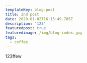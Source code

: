 ```yaml
---
templateKey: blog-post
title: 2nd post
date: 2020-01-02T16:15:49.785Z
description: '123'
featuredpost: true
featuredimage: /img/blog-index.jpg
tags:
  - coffee
---
```

123ffew
